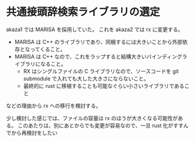 # 共通接頭辞検索ライブラリの選定

akaza1 では MARISA を採用していた。
これを akaza2 では rx に変更する。

- MARISA は C++ のライブラリであり、同梱するには大きいことから外部依存となってくること。
- MARISA は C++ なので、これをラップすると結構大きいバインディングライブラリになること。
    - RX はシングルファイルの C ライブラリなので、ソースコードを git submodule で入れても大した大きさにならないこと。
    - 最終的に rust に移植することも可能なぐらい小さいライブラリであること

などの理由から rx への移行を検討する。

少し検討した感じでは、ファイルの容量は rx のほうが大きくなる可能性がある。
このあたりは、別にあとからでも変更が容易なので、一旦 rust 化がすすんでから再検討をしたい
